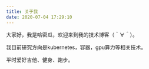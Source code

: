 ```yaml
---
title: 关于我
date: 2020-07-04 17:29:10
---
```


大家好，我是哈密瓜，欢迎来到我的技术博客（＾∀＾）。

我目前研究方向是kubernetes，容器，gpu算力等相关技术。

平时爱好吉他、健身、跑步。
